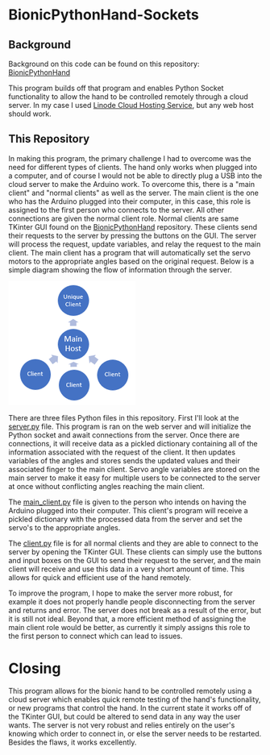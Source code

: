 # BionicPythonHand-Sockets

## Background
Background on this code can be found on this repository: [BionicPythonHand](https://github.com/erick-sousa/BionicPythonHand)

This program builds off that program and enables Python Socket functionality to allow the hand to be controlled remotely through a cloud server. In my case I used [Linode Cloud Hosting Service](https://www.linode.com/lp/free-credit/?locationid=72487&msclkid=f866ba779de113854427db7b22d30395&utm_source=bing&utm_medium=cpc&utm_campaign=Linode%20-%20Brand%20-%20North%20America%20-%20DC&utm_term=linode&utm_content=Linode), but any web host should work. 

## This Repository 
In making this program, the primary challenge I had to overcome was the need for different types of clients. The hand only works when plugged into a computer, and of course I would not be able to directly plug a USB into the cloud server to make the Arduino work. To overcome this, there is a "main client" and "normal clients" as well as the server. The main client is the one who has the Arduino plugged into their computer, in this case, this role is assigned to the first person who connects to the server. All other connections are given the normal client role. Normal clients are same TKinter GUI found on the [BionicPythonHand](https://github.com/erick-sousa/BionicPythonHand) repository. These clients send their requests to the server by pressing the buttons on the GUI. The server will process the request, update variables, and relay the request to the main client. The main client has a program that will automatically set the servo motors to the appropriate angles based on the original request. Below is a simple diagram showing the flow of information through the server.

![Server Diagram](https://github.com/erick-sousa/BionicPythonHand-Sockets/blob/main/pictures/Server%20Diagram.png)

There are three files Python files in this repository. First I'll look at the [server.py](server.py) file. This program is ran on the web server and will initialize the Python socket and await connections from the server. Once there are connections, it will receive data as a pickled dictionary containing all of the information associated with the request of the client. It then updates variables of the angles and stores sends the updated values and their associated finger to the main client. Servo angle variables are stored on the main server to make it easy for multiple users to be connected to the server at once without conflicting angles reaching the main client.

The [main_client.py](main_client.py) file is given to the person who intends on having the Arduino plugged into their computer. This client's program will receive a pickled dictionary with the processed data from the server and set the servo's to the appropriate angles. 

The [client.py](client.py) file is for all normal clients and they are able to connect to the server by opening the TKinter GUI. These clients can simply use the buttons and input boxes on the GUI to send their request to the server, and the main client will receive and use this data in a very short amount of time. This allows for quick and efficient use of the hand remotely.

To improve the program, I hope to make the server more robust, for example it does not properly handle people disconnecting from the server and returns and error. The server does not break as a result of the error, but it is still not ideal. Beyond that, a more efficient method of assigning the main client role would be better, as currently it simply assigns this role to the first person to connect which can lead to issues.

# Closing
This program allows for the bionic hand to be controlled remotely using a cloud server which enables quick remote testing of the hand's functionality, or new programs that control the hand. In the current state it works off of the TKinter GUI, but could be altered to send data in any way the user wants. The server is not very robust and relies entirely on the user's knowing which order to connect in, or else the server needs to be restarted. Besides the flaws, it works excellently.
